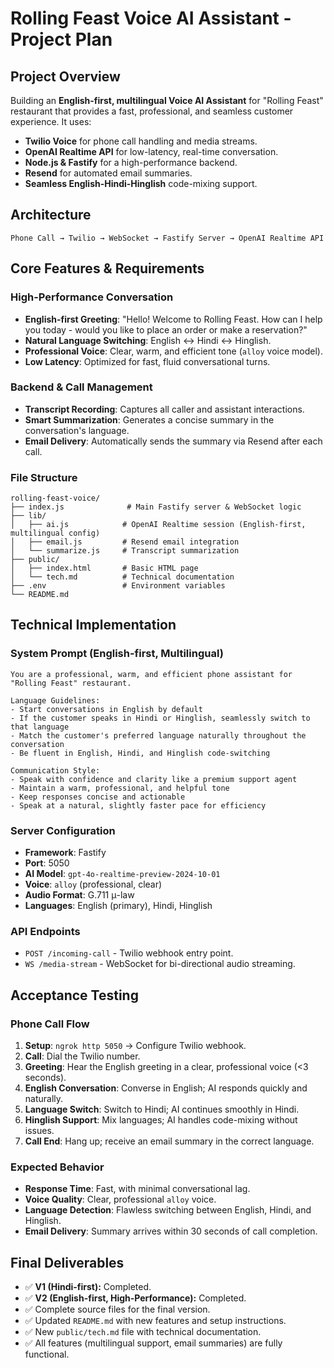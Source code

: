 # Rolling Feast Voice AI Assistant - Project Plan

## Project Overview
Building an **English-first, multilingual Voice AI Assistant** for "Rolling Feast" restaurant that provides a fast, professional, and seamless customer experience. It uses:
- **Twilio Voice** for phone call handling and media streams.
- **OpenAI Realtime API** for low-latency, real-time conversation.
- **Node.js & Fastify** for a high-performance backend.
- **Resend** for automated email summaries.
- **Seamless English-Hindi-Hinglish** code-mixing support.

## Architecture
```
Phone Call → Twilio → WebSocket → Fastify Server → OpenAI Realtime API
```

## Core Features & Requirements

### High-Performance Conversation
- **English-first Greeting**: "Hello! Welcome to Rolling Feast. How can I help you today - would you like to place an order or make a reservation?"
- **Natural Language Switching**: English ↔ Hindi ↔ Hinglish.
- **Professional Voice**: Clear, warm, and efficient tone (`alloy` voice model).
- **Low Latency**: Optimized for fast, fluid conversational turns.

### Backend & Call Management
- **Transcript Recording**: Captures all caller and assistant interactions.
- **Smart Summarization**: Generates a concise summary in the conversation's language.
- **Email Delivery**: Automatically sends the summary via Resend after each call.

### File Structure
```
rolling-feast-voice/
├── index.js              # Main Fastify server & WebSocket logic
├── lib/
│   ├── ai.js            # OpenAI Realtime session (English-first, multilingual config)
│   ├── email.js         # Resend email integration
│   └── summarize.js     # Transcript summarization
├── public/
│   ├── index.html       # Basic HTML page
│   └── tech.md          # Technical documentation
├── .env                 # Environment variables
└── README.md
```

## Technical Implementation

### System Prompt (English-first, Multilingual)
```
You are a professional, warm, and efficient phone assistant for "Rolling Feast" restaurant.

Language Guidelines:
- Start conversations in English by default
- If the customer speaks in Hindi or Hinglish, seamlessly switch to that language
- Match the customer's preferred language naturally throughout the conversation
- Be fluent in English, Hindi, and Hinglish code-switching

Communication Style:
- Speak with confidence and clarity like a premium support agent
- Maintain a warm, professional, and helpful tone
- Keep responses concise and actionable
- Speak at a natural, slightly faster pace for efficiency
```

### Server Configuration
- **Framework**: Fastify
- **Port**: 5050
- **AI Model**: `gpt-4o-realtime-preview-2024-10-01`
- **Voice**: `alloy` (professional, clear)
- **Audio Format**: G.711 μ-law
- **Languages**: English (primary), Hindi, Hinglish

### API Endpoints
- `POST /incoming-call` - Twilio webhook entry point.
- `WS /media-stream` - WebSocket for bi-directional audio streaming.

## Acceptance Testing

### Phone Call Flow
1. **Setup**: `ngrok http 5050` → Configure Twilio webhook.
2. **Call**: Dial the Twilio number.
3. **Greeting**: Hear the English greeting in a clear, professional voice (<3 seconds).
4. **English Conversation**: Converse in English; AI responds quickly and naturally.
5. **Language Switch**: Switch to Hindi; AI continues smoothly in Hindi.
6. **Hinglish Support**: Mix languages; AI handles code-mixing without issues.
7. **Call End**: Hang up; receive an email summary in the correct language.

### Expected Behavior
- **Response Time**: Fast, with minimal conversational lag.
- **Voice Quality**: Clear, professional `alloy` voice.
- **Language Detection**: Flawless switching between English, Hindi, and Hinglish.
- **Email Delivery**: Summary arrives within 30 seconds of call completion.

## Final Deliverables
- ✅ **V1 (Hindi-first):** Completed.
- ✅ **V2 (English-first, High-Performance):** Completed.
- ✅ Complete source files for the final version.
- ✅ Updated `README.md` with new features and setup instructions.
- ✅ New `public/tech.md` file with technical documentation.
- ✅ All features (multilingual support, email summaries) are fully functional.

